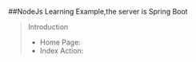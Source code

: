 ##NodeJs Learning Example,the server is Spring Boot

>Introduction
>   *   Home Page:
>   *   Index Action: